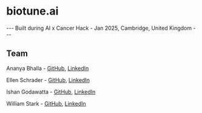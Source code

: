 # biotune.ai

--- Built during AI x Cancer Hack - Jan 2025, Cambridge, United Kingdom ---


## Team

Ananya Bhalla - [GitHub](https://github.com/AnanyaBhalla), [LinkedIn](https://www.linkedin.com/in/ananyabhalla/)

Ellen Schrader - [GitHub](https://github.com/ellen-schrader), [LinkedIn](https://www.linkedin.com/in/ellen-schrader/)

Ishan Godawatta - [GitHub](https://github.com/IshanG97), [LinkedIn](https://www.linkedin.com/in/ishan-godawatta/)

William Stark - [GitHub](https://github.com/williamstarkbio), [LinkedIn](https://www.linkedin.com/in/williamstarkbio/)
